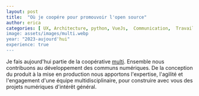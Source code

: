 ```yaml
---
layout: post
title:  "Où je coopére pour promouvoir l'open source"
author: erica
categories: [ UX, Architecture, python, VueJs,  Communication,  Travail d'équipe, Recrutement et formations, Gestion de projet, Communication]
image: assets/images/multi.webp
year: "2023-aujourd'hui"
experience: true
---
```


Je fais aujourd'hui partie de la coopérative <a href="https://agatha-budget.fr/" target="_blank">multi</a>. Ensemble nous contribuons au développement des communs numériques. De la conception du produit à la mise en production nous apportons l'expertise, l'agilité et l'engagement d'une équipe multidisciplinaire, pour construire avec vous des projets numériques d'intérêt général.
